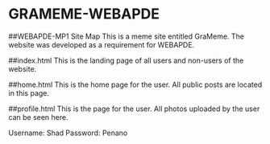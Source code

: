 # GRAMEME-WEBAPDE

##WEBAPDE-MP1 Site Map
This is a meme site entitled GraMeme. The website was developed as a requirement for WEBAPDE.

##index.html
This is the landing page of all users and non-users of the website.

##home.html
This is the home page for the user. All public posts are located in this page.

##profile.html
This is the page for the user. All photos uploaded by the user can be seen here.

Username: Shad
Password: Penano
